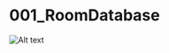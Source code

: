 # 001_RoomDatabase
![Alt text](![image](https://github.com/beatrixdaa/001_RoomDatabase/assets/115123019/f7b2b0cb-9a2e-4e7b-8693-f4e42252ab78)
)
